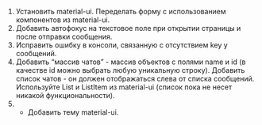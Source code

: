 1. Установить material-ui. Переделать форму с использованием компонентов из material-ui.
2. Добавить автофокус на текстовое поле при открытии страницы и после отправки сообщения.
3. Исправить ошибку в консоли, связанную с отсутствием key у сообщений.
4. Добавить “массив чатов” - массив объектов с полями name и id (в качестве id можно выбрать
любую уникальную строку). Добавить список чатов - он должен отображаться слева от списка
сообщений. Используйте List и ListItem из material-ui (список пока не несет никакой
функциональности).
5. * Добавить тему material-ui.
